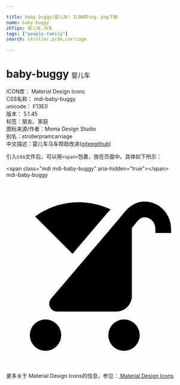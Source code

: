 ```yaml
---

title: baby buggy(婴儿车) ICON转svg、png下载
name: baby-buggy
zhTips: 婴儿车,马车
tags: ["people-family"]
search: stroller,pram,carriage

---
```


# baby-buggy  <small style="font-size: 60%;font-weight: 100">婴儿车</small>


<div class="detail-page">
<p>
<span>
ICON库：
<span class="badge-secondary badge">Material Design Icons</span> 
</span>
<br/>
<span>
CSS名称：
<span class="badge-secondary badge">mdi-baby-buggy</span> 
</span>
<br/>
<span>
unicode：
<span class="badge-secondary badge">F13E0</span> 
<copy-btn content='F13E0' btn-title=""></copy-btn>
<copy-btn :content='String.fromCodePoint(parseInt("F13E0", 16))' btn-title="复制U"></copy-btn>
</span>
<br/>
<span>
版本：
<span class="badge-secondary badge">5.1.45</span> 
</span><br/><span>标签：<span class="badge-light badge"><router-link to="/tags/people-family.html">朋友、家庭</router-link></span></span>
<br/>
<span>图标来源/作者：<span class="badge-light badge">Moma Design Studio</span></span> 
<br/>
<span>别名：<span class="badge-light badge">stroller</span><span class="badge-light badge">pram</span><span class="badge-light badge">carriage</span></span><br/><span class="zh-detail">中文描述：<span class="badge-primary badge">婴儿车</span><span class="badge-primary badge">马车</span><span class="help-link"><span>帮助改进</span>(<a href="https://gitee.com/liuwave/icon-helper/edit/master/json/material/baby-buggy.json" target="_blank" rel="noopener noreferrer">gitee</a><a href="https://github.com/liuwave/icon-helper/edit/master/json/material/baby-buggy.json" target="_blank" rel="noopener noreferrer">github</a></span>)</span><br/>
</p>
</div>
<div class="alert alert-dark">
  <i class="mdi mdi-baby-buggy mdi-48px"></i>
  <i class="mdi mdi-baby-buggy mdi-36px"></i>
  <i class="mdi mdi-baby-buggy mdi-24px"></i>
  <i class="mdi mdi-baby-buggy mdi-18px"></i>
</div>
<div>
  <p>引入css文件后，可以用<code>&lt;span&gt;</code>包裹，放在页面中。具体如下所示：    
  </p>
  <div class="alert alert-primary" style="font-size: 14px">
    &lt;span class="mdi mdi-baby-buggy" aria-hidden="true"&gt;&lt;/span&gt;
    <copy-btn content='<span class="mdi mdi-baby-buggy" aria-hidden="true"></span>'></copy-btn>
  </div>
  <div class="alert alert-secondary">
    <i class="mdi mdi-baby-buggy"
    style="font-size: 24px"
    aria-hidden="true"></i> mdi-baby-buggy
    <copy-btn content="mdi-baby-buggy" btn-title="复制图标名称"></copy-btn>
  </div>
</div>
<div id="svg" class="svg-wrap">
<svg xmlns="http://www.w3.org/2000/svg" viewBox="0 0 24 24"><path d="M17 20A2 2 0 0 1 15 22A2 2 0 0 1 13 20A2 2 0 0 1 15 18A2 2 0 0 1 17 20M7 20A2 2 0 0 1 5 22A2 2 0 0 1 3 20A2 2 0 0 1 5 18A2 2 0 0 1 7 20M17.61 3C16.95 3 16.44 3.2 16 3.5C15.32 3.91 14.88 4.59 14.47 5.07L5.71 15.35C5.16 16 5.62 17 6.47 17H14C15.11 17 16 16.1 16 15V6.38C16.58 5.7 16.93 5 17.61 5C18.38 5 19 5.66 19 6.5V7H21V6.5C21 4.56 19.5 3 17.61 3M8.86 3.09C7.04 3.16 5.23 3.76 3.68 4.9L8.44 9.66L12.32 5.1C12.59 4.78 12.91 4.38 13.3 4C12.14 3.45 10.9 3.15 9.65 3.09C9.39 3.08 9.12 3.08 8.86 3.09Z" /></svg>
</div>
<detail full-name='mdi-baby-buggy'></detail>
    
<div><p>更多关于 Material Design Icons的信息，参见：<a target="_blank" href="https://iconhelper.cn/material.html"> Material Design Icons</a>
</p></div>
